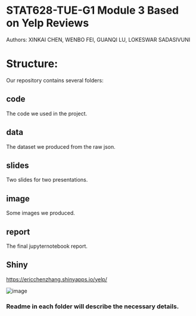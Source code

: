 # STAT628-TUE-G1   Module 3   Based on Yelp Reviews 
Authors: XINKAI CHEN, WENBO FEI, GUANQI LU, LOKESWAR SADASIVUNI  

# Structure:
Our repository contains several folders:

## code   
The code we used in the project.

## data
The dataset we produced from the raw json.  

## slides  
Two slides for two presentations.

## image
Some images we produced.

## report  
The final jupyternotebook report.

## Shiny
https://ericchenzhang.shinyapps.io/yelp/    

![image](http://github.com/glu24/YELP-G1/raw/master/image/shiny_examples.png)  

### Readme in each folder will describe the necessary details.

